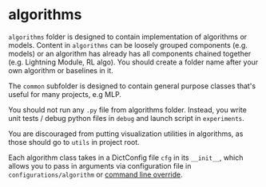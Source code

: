 # algorithms

`algorithms` folder is designed to contain implementation of algorithms or models.
Content in `algorithms` can be loosely grouped components (e.g. models) or an algorithm has already has all
components chained together (e.g. Lightning Module, RL algo).
You should create a folder name after your own algorithm or baselines in it.

The `common` subfolder is designed to contain general purpose classes that's useful for many projects, e.g MLP.

You should not run any `.py` file from algorithms folder.
Instead, you write unit tests / debug python files in `debug` and launch script in `experiments`.

You are discouraged from putting visualization utilities in algorithms, as those should go to `utils` in project root.

Each algorithm class takes in a DictConfig file `cfg` in its `__init__`, which allows you to pass in arguments via configuration file in `configurations/algorithm` or [command line override](https://hydra.cc/docs/tutorials/basic/your_first_app/simple_cli/).
